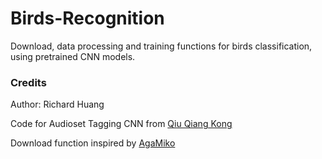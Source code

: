# Birds-Recognition
Download, data processing and training functions for birds classification, using pretrained CNN models.


### Credits
Author: Richard Huang

Code for Audioset Tagging CNN from [Qiu Qiang Kong](https://github.com/qiuqiangkong/audioset_tagging_cnn)

Download function inspired by [AgaMiko](https://github.com/AgaMiko/xeno-canto-download)